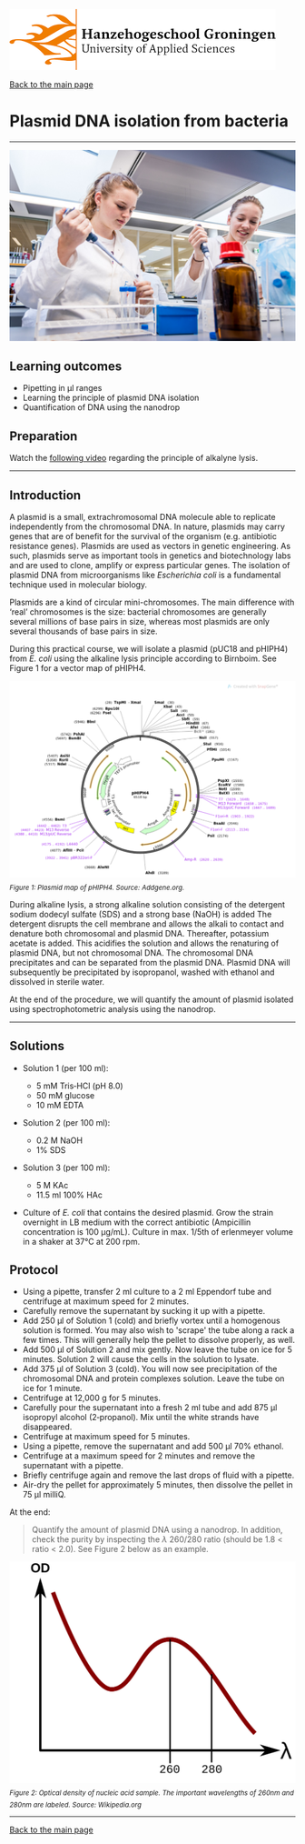 ![Hanze](../hanze/hanze.png)

[Back to the main page](../index.md)

# Plasmid DNA isolation from bacteria

---

![Pic](./pics/impression.jpg)

## Learning outcomes
- Pipetting in μl ranges
- Learning the principle of plasmid DNA isolation
- Quantification of DNA using the nanodrop


## Preparation
Watch the [following video](https://www.youtube.com/watch?v=S-6177IEUMo) regarding the principle of alkalyne lysis.

---

## Introduction
A plasmid is a small, extrachromosomal DNA molecule able to replicate independently from the chromosomal DNA. In nature, plasmids may carry genes that are of benefit for the survival of the organism (e.g. antibiotic resistance genes). Plasmids are used as vectors in genetic engineering. As such, plasmids serve as important tools in genetics and biotechnology labs and are used to clone, amplify or express particular genes. 
The isolation of plasmid DNA from microorganisms like *Escherichia coli* is a fundamental technique used in molecular biology. 

Plasmids are a kind of circular mini-chromosomes. The main difference with ‘real’ chromosomes is the size: bacterial chromosomes are generally several millions of base pairs in size, whereas most plasmids are only several thousands of base pairs in size.

During this practical course, we will isolate a plasmid (pUC18 and pHIPH4) from *E. coli* using the alkaline lysis principle according to Birnboim. See Figure 1 for a vector map of pHIPH4. 

![Figure 1](./pics/fig1.png)
*<sub>Figure 1: Plasmid map of pHIPH4. Source: Addgene.org.</sub>* 

During alkaline lysis, a strong alkaline solution consisting of the detergent sodium dodecyl sulfate (SDS) and a strong base (NaOH) is added The detergent disrupts the cell membrane and allows the alkali to contact and denature both chromosomal and plasmid DNA. Thereafter, potassium acetate is added. This acidifies the solution and allows the renaturing of plasmid DNA, but not chromosomal DNA. The chromosomal DNA precipitates and can be separated from the plasmid DNA. Plasmid DNA will subsequently be precipitated by isopropanol, washed with ethanol and dissolved in sterile water.

At the end of the procedure, we will quantify the amount of plasmid isolated using spectrophotometric analysis using the nanodrop.

---

## Solutions

- Solution 1 (per 100 ml):
  - 5 mM Tris‐HCl (pH 8.0)
  - 50 mM glucose
  - 10 mM EDTA

- Solution 2 (per 100 ml):
  - 0.2 M NaOH
  - 1% SDS

- Solution 3 (per 100 ml):
  - 5 M KAc
  - 11.5 ml 100% HAc

- Culture of *E. coli* that contains the desired plasmid. Grow the strain overnight in LB medium with the correct antibiotic (Ampicillin concentration is 100 µg/mL). Culture in max. 1/5th of erlenmeyer volume in a shaker at 37°C at 200 rpm. 

## Protocol

-	Using a pipette, transfer 2 ml culture to a 2 ml Eppendorf tube and centrifuge at maximum speed for 2 minutes.
-	Carefully remove the supernatant by sucking it up with a pipette.
-	Add 250 μl of Solution 1 (cold) and briefly vortex until a homogenous solution is formed. You may also wish to 'scrape' the tube along a rack a few times. This will generally help the pellet to dissolve properly, as well.
-	Add 500 µl of Solution 2 and mix gently. Now leave the tube on ice for 5 minutes. Solution 2 will cause the cells in the solution to lysate.
-	Add 375 µl of Solution 3 (cold). You will now see precipitation of the chromosomal DNA and protein complexes solution. Leave the tube on ice for 1 minute.
-	Centrifuge at 12,000 g for 5 minutes.
-	Carefully pour the supernatant into a fresh 2 ml tube and add 875 µl isopropyl alcohol (2‐propanol). Mix until the white strands have disappeared.
-	Centrifuge at maximum speed for 5 minutes.
-	Using a pipette, remove the supernatant and add 500 µl 70% ethanol.
-	Centrifuge at a maximum speed for 2 minutes and remove the supernatant with a pipette.
-	Briefly centrifuge again and remove the last drops of fluid with a pipette.
-	Air-dry the pellet for approximately 5 minutes, then dissolve the pellet in 75 µl milliQ.

At the end:
>Quantify the amount of plasmid DNA using a nanodrop. In addition, check the purity by inspecting the $\lambda$ 260/280 ratio (should be 1.8 < ratio < 2.0). See Figure 2 below as an example.  

![Figure 2](./pics/fig2.svg)
*<sub>Figure 2: Optical density of nucleic acid sample. The important wavelengths of 260nm and 280nm are labeled. Source: Wikipedia.org</sub>* 

--- 

[Back to the main page](../index.md)

<script type="text/x-mathjax-config">
  MathJax.Hub.Config({
    tex2jax: {
      inlineMath: [ ['$','$'], ["\\(","\\)"] ],
      processEscapes: true
    }
  });
</script>
    
<script type="text/javascript"
        src="https://cdn.mathjax.org/mathjax/latest/MathJax.js?config=TeX-AMS-MML_HTMLorMML">
</script>